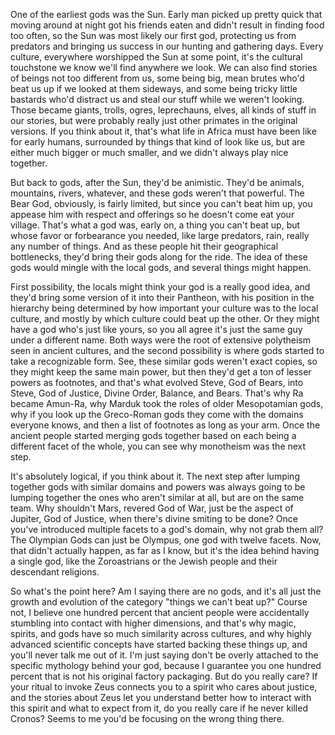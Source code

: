 One of the earliest gods was the Sun. Early man picked up pretty quick that moving around at night got his friends eaten and didn't result in finding food too often, so the Sun was most likely our first god, protecting us from predators and bringing us success in our hunting and gathering days. Every culture, everywhere worshipped the Sun at some point, it's the cultural touchstone we know we'll find anywhere we look. We can also find stories of beings not too different from us, some being big, mean brutes who'd beat us up if we looked at them sideways, and some being tricky little bastards who'd distract us and steal our stuff while we weren't looking. Those became giants, trolls, ogres, leprechauns, elves, all kinds of stuff in our stories, but were probably really just other primates in the original versions. If you think about it, that's what life in Africa must have been like for early humans, surrounded by things that kind of look like us, but are either much bigger or much smaller, and we didn't always play nice together.


But back to gods, after the Sun, they'd be animistic. They'd be animals, mountains, rivers, whatever, and these gods weren't that powerful. The Bear God, obviously, is fairly limited, but since you can't beat him up, you appease him with respect and offerings so he doesn't come eat your village. That's what a god was, early on, a thing you can't beat up, but whose favor or forbearance you needed, like large predators, rain, really any number of things. And as these people hit their geographical bottlenecks, they'd bring their gods along for the ride. The idea of these gods would mingle with the local gods, and several things might happen.


First possibility, the locals might think your god is a really good idea, and they'd bring some version of it into their Pantheon, with his position in the hierarchy being determined by how important your culture was to the local culture, and mostly by which culture could beat up the other. Or they might have a god who's just like yours, so you all agree it's just the same guy under a different name. Both ways were the root of extensive polytheism seen in ancient cultures, and the second possibility is where gods started to take a recognizable form. See, these similar gods weren't exact copies, so they might keep the same main power, but then they'd get a ton of lesser powers as footnotes, and that's what evolved Steve, God of Bears, into Steve, God of Justice, Divine Order, Balance, and Bears. That's why Ra became Amun-Ra, why Marduk took the roles of older Mesopotamian gods, why if you look up the Greco-Roman gods they come with the domains everyone knows, and then a list of footnotes as long as your arm. Once the ancient people started merging gods together based on each being a different facet of the whole, you can see why monotheism was the next step.


It's absolutely logical, if you think about it. The next step after lumping together gods with similar domains and powers was always going to be lumping together the ones who aren't similar at all, but are on the same team. Why shouldn't Mars, revered God of War, just be the aspect of Jupiter, God of Justice, when there's divine smiting to be done? Once you've introduced multiple facets to a god's domain, why not grab them all? The Olympian Gods can just be Olympus, one god with twelve facets. Now, that didn't actually happen, as far as I know, but it's the idea behind having a single god, like the Zoroastrians or the Jewish people and their descendant religions.


So what's the point here? Am I saying there are no gods, and it's all just the growth and evolution of the category "things we can't beat up?" Course not, I believe one hundred percent that ancient people were accidentally stumbling into contact with higher dimensions, and that's why magic, spirits, and gods have so much similarity across cultures, and why highly advanced scientific concepts have started backing these things up, and you'll never talk me out of it. I'm just saying don't be overly attached to the specific mythology behind your god, because I guarantee you one hundred percent that is not his original factory packaging. But do you really care? If your ritual to invoke Zeus connects you to a spirit who cares about justice, and the stories about Zeus let you understand better how to interact with this spirit and what to expect from it, do you really care if he never killed Cronos? Seems to me you'd be focusing on the wrong thing there.